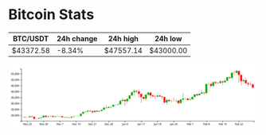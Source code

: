 # Bitcoin Stats

BTC/USDT|24h change|24h high|24h low|
|---|---|---|---|
|$43372.58|-8.34%|$47557.14|$43000.00|

<img src="./chart.svg">
